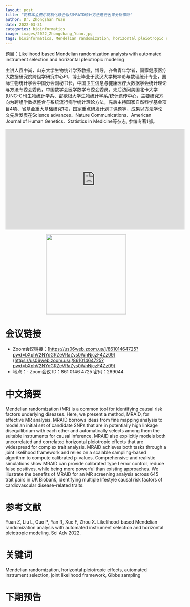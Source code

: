 ```yaml
---
layout: post
title: "两样本孟德尔随机化联合似然MRAID统计方法进行因果分析推断"
author: Dr. Zhongshan Yuan
date: 2022-03-31
categories: bioinformatics
image: images/2022_Zhongshang_Yuan.jpg
tags: bioinformatics, Mendelian randomization, horizontal pleiotropic effects, automated instrument selection, joint likelihood framework, Gibbs sampling
---
```


题目：Likelihood based Mendelian randomization analysis with automated instrument selection and horizontal pleiotropic modeling

主讲人袁中尚，山东大学生物统计学系教授，博导，齐鲁青年学者，国家健康医疗大数据研究院跨组学研究中心PI，博士毕业于武汉大学概率论与数理统计专业，国际生物统计学会中国分会副秘书长，中国卫生信息与健康医疗大数据学会统计理论与方法专委会委员，中国数学会医学数学专委会委员。先后访问美国北卡大学(UNC-CH)生物统计学系、密歇根大学生物统计学系/统计遗传中心，主要研究方向为跨组学数据整合与系统流行病学统计理论方法，先后主持国家自然科学基金项目4项、省基金重大基础研究1项，国家重点研发计划子课题等，成果以方法学论文先后发表在Science advances、Nature Communications、American Journal of Human Genetics、Statistics in Medicine等杂志, 参编专著1部。

<p align="center">
<iframe width="560" height="315" src="https://www.youtube.com/embed/pc3uQz06gO8" title="YouTube video player" frameborder="0" allow="accelerometer; autoplay; clipboard-write; encrypted-media; gyroscope; picture-in-picture" allowfullscreen></iframe>
</p>

<div align="center">
<img src="https://github.com/Ai2healthcare/Ai2healthcare.github.io/blob/main/images/2022_Zhongshang_Yuan.jpg?raw=true" height=250>
</div>

# 会议链接
- Zoom会议链接：[https://us06web.zoom.us/j/86101464725?pwd=bXphV2NYdGRZeVRaZys0WnNjczF4Zz09](https://us06web.zoom.us/j/86101464725?pwd=bXphV2NYdGRZeVRaZys0WnNjczF4Zz09)
- 地点：- Zoom会议 ID：861 0146 4725 密码：269044

# 中文摘要
Mendelian randomization (MR) is a common tool for identifying causal risk factors underlying diseases. Here, we present a method, MRAID, for effective MR analysis. MRAID borrows ideas from fine mapping analysis to model an initial set of candidate SNPs that are in potentially high linkage disequilibrium with each other and automatically selects among them the suitable instruments for causal inference. MRAID also explicitly models both uncorrelated and correlated horizontal pleiotropic effects that are widespread for complex trait analysis. MRAID achieves both tasks through a joint likelihood framework and relies on a scalable sampling-based algorithm to compute calibrated p-values. Comprehensive and realistic simulations show MRAID can provide calibrated type I error control, reduce false positives, while being more powerful than existing approaches. We illustrate the benefits of MRAID for an MR screening analysis across 645 trait pairs in UK Biobank, identifying multiple lifestyle causal risk factors of cardiovascular disease-related traits.

# 参考文献
Yuan Z, Liu L, Guo P, Yan R, Xue F, Zhou X. Likelihood-based Mendelian randomization analysis with automated instrument selection and horizontal pleiotropic modeling. Sci Adv 2022.

# 关键词
Mendelian randomization, horizontal pleiotropic effects, automated instrument selection, joint likelihood framework, Gibbs sampling

# 下期预告


